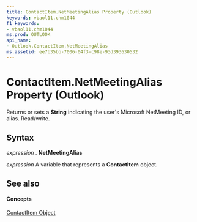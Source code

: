 ```yaml
---
title: ContactItem.NetMeetingAlias Property (Outlook)
keywords: vbaol11.chm1044
f1_keywords:
- vbaol11.chm1044
ms.prod: OUTLOOK
api_name:
- Outlook.ContactItem.NetMeetingAlias
ms.assetid: ee7b35bb-7006-04f3-c98e-93d393630532
---
```



# ContactItem.NetMeetingAlias Property (Outlook)

Returns or sets a  **String** indicating the user's Microsoft NetMeeting ID, or alias. Read/write.


## Syntax

 _expression_ . **NetMeetingAlias**

 _expression_ A variable that represents a **ContactItem** object.


## See also


#### Concepts


[ContactItem Object](contactitem-object-outlook.md)

